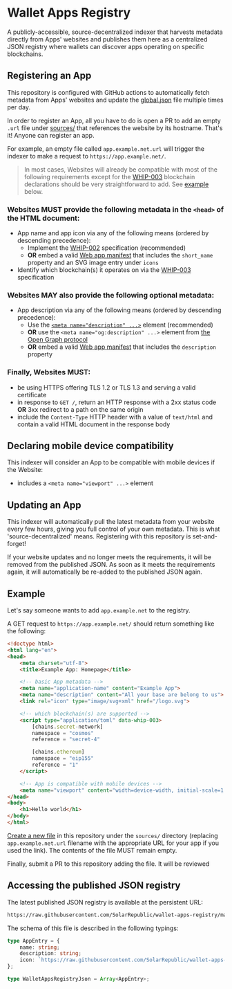 # Wallet Apps Registry

A publicly-accessible, source-decentralized indexer that harvests metadata directly from Apps' websites and publishes them here as a centralized JSON registry where wallets can discover apps operating on specific blockchains.


## Registering an App

This repository is configured with GitHub actions to automatically fetch metadata from Apps' websites and update the [global.json](global.json) file multiple times per day.

In order to register an App, all you have to do is open a PR to add an empty `.url` file under [sources/](sources/) that references the website by its hostname. That's it! Anyone can register an app.

For example, an empty file called `app.example.net.url` will trigger the indexer to make a request to `https://app.example.net/`.

> In most cases, Websites will already be compatible with most of the following requirements except for the [WHIP-003](https://github.com/SolarRepublic/WHIPs/blob/main/WHIPs/whip-003.md) blockchain declarations should be very straightforward to add. See [example](#example) below.

### Websites MUST provide the following metadata in the `<head>` of the HTML document:
 - App name and app icon via any of the following means (ordered by descending precedence):
   - Implement the [WHIP-002](https://github.com/SolarRepublic/WHIPs/blob/main/WHIPs/whip-002.md) specification (recommended)
   - **OR** embed a valid [Web app manifest](https://developer.mozilla.org/en-US/docs/Web/Manifest) that includes the `short_name` property and an SVG image entry under `icons`
 - Identify which blockchain(s) it operates on via the [WHIP-003](https://github.com/SolarRepublic/WHIPs/blob/main/WHIPs/whip-003.md) specification

### Websites MAY also provide the following optional metadata:
 - App description via any of the following means (ordered by descending precedence):
   - Use the [`<meta name="description" ...>`](https://developer.mozilla.org/en-US/docs/Web/HTML/Element/meta/name) element (recommended)
   - **OR** use the `<meta name="og:description" ...>` element from [the Open Graph protocol](https://ogp.me/)
   - **OR** embed a valid [Web app manifest](https://developer.mozilla.org/en-US/docs/Web/Manifest) that includes the `description` property

### Finally, Websites MUST:
 - be using HTTPS offering TLS 1.2 or TLS 1.3 and serving a valid certificate
 - in response to `GET /`, return an HTTP response with a 2xx status code **OR** 3xx redirect to a path on the same origin
 - include the `Content-Type` HTTP header with a value of `text/html` and contain a valid HTML document in the response body


## Declaring mobile device compatibility

This indexer will consider an App to be compatible with mobile devices if the Website:
 - includes a `<meta name="viewport" ...>` element


## Updating an App

This indexer will automatically pull the latest metadata from your website every few hours, giving you full control of your own metadata. This is what 'source-decentralized' means. Registering with this repository is set-and-forget!

If your website updates and no longer meets the requirements, it will be removed from the published JSON. As soon as it meets the requirements again, it will automatically be re-added to the published JSON again.


## Example

Let's say someone wants to add `app.example.net` to the registry.

A GET request to `https://app.example.net/` should return something like the following:
```html
<!doctype html>
<html lang="en">
<head>
	<meta charset="utf-8">
	<title>Example App: Homepage</title>

	<!-- basic App metadata -->
	<meta name="application-name" content="Example App">
	<meta name="description" content="All your base are belong to us">
	<link rel="icon" type="image/svg+xml" href="/logo.svg">

	<!-- which blockchain(s) are supported -->
	<script type="application/toml" data-whip-003>
		[chains.secret-network]
		namespace = "cosmos"
		reference = "secret-4"

		[chains.ethereum]
		namespace = "eip155"
		reference = "1"
	</script>

	<!-- App is compatible with mobile devices -->
	<meta name="viewport" content="width=device-width, initial-scale=1.0">
</head>
<body>
	<h1>Hello world</h1>
</body>
</html>
```

[Create a new file](https://github.com/SolarRepublic/wallet-apps-registry/new/main/sources?filename=app.example.net.url&value=+) in this repository under the `sources/` directory (replacing `app.example.net.url` filename with the appropriate URL for your app if you used the link). The contents of the file MUST remain empty.

Finally, submit a PR to this repository adding the file. It will be reviewed


## Accessing the published JSON registry

The latest published JSON registry is available at the persistent URL:
```txt
https://raw.githubusercontent.com/SolarRepublic/wallet-apps-registry/main/global.json
```

The schema of this file is described in the following typings:
```ts
type AppEntry = {
	name: string;
	description: string;
	icon: `https://raw.githubusercontent.com/SolarRepublic/wallet-apps-registry/main/cache/${string}.svg`;
};

type WalletAppsRegistryJson = Array<AppEntry>;
```

